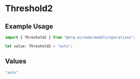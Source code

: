 # Threshold2

## Example Usage

```typescript
import { Threshold2 } from "@orq-ai/node/models/operations";

let value: Threshold2 = "auto";
```

## Values

```typescript
"auto"
```